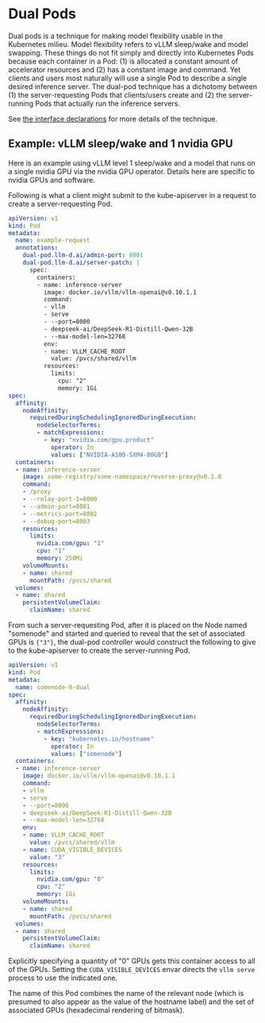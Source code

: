 # Dual Pods

Dual pods is a technique for making model flexibility usable in the
Kubernetes milieu. Model flexibility refers to vLLM sleep/wake and
model swapping. These things do not fit simply and directly into
Kubernetes Pods because each container in a Pod: (1) is allocated a
constant amount of accelerator resources and (2) has a constant image
and command. Yet clients and users most naturally will use a single
Pod to describe a single desired inference server. The dual-pod
technique has a dichotomy between (1) the server-requesting Pods that
clients/users create and (2) the server-running Pods that actually run
the inference servers.

See [the interface declarations](pkg/api) for more details of the
technique.

## Example: vLLM sleep/wake and 1 nvidia GPU

Here is an example using vLLM level 1 sleep/wake and a model that runs
on a single nvidia GPU via the nvidia GPU operator. Details here are
specific to nvidia GPUs and software.

Following is what a client might submit to the kube-apiserver in a
request to create a server-requesting Pod.

```yaml
apiVersion: v1
kind: Pod
metadata:
  name: example-request
  annotations:
    dual-pod.llm-d.ai/admin-port: 8001
    dual-pod.llm-d.ai/server-patch: |
      spec:
        containers:
        - name: inference-server
          image: docker.io/vllm/vllm-openai@v0.10.1.1
          command:
          - vllm
          - serve
          - --port=8000
          - deepseek-ai/DeepSeek-R1-Distill-Qwen-32B
          - --max-model-len=32768
          env:
          - name: VLLM_CACHE_ROOT
            value: /pvcs/shared/vllm
          resources:
            limits:
              cpu: "2"
              memory: 1Gi
spec:
  affinity:
    nodeAffinity:
      requiredDuringSchedulingIgnoredDuringExecution:
        nodeSelectorTerms:
        - matchExpressions:
          - key: "nvidia.com/gpu.product"
            operator: In
            values: ["NVIDIA-A100-SXM4-80GB"]
  containers:
  - name: inference-server
    image: some-registry/some-namespace/reverse-proxy@v0.1.0
    command:
    - /proxy
    - --relay-port-1=8000
    - --admin-port=8001
    - --metrics-port=8002
    - --debug-port=8003
    resources:
      limits:
        nvidia.com/gpu: "1"
        cpu: "1"
        memory: 250Mi
    volumeMounts:
    - name: shared
      mountPath: /pvcs/shared
  volumes:
  - name: shared
    persistentVolumeClaim:
      claimName: shared
```

From such a server-requesting Pod, after it is placed on the Node
named "somenode" and started and queried to reveal that the set of
associated GPUs is `{"3"}`, the dual-pod controller would construct
the following to give to the kube-apiserver to create the
server-running Pod.

```yaml
apiVersion: v1
kind: Pod
metadata:
  name: somenode-8-dual
spec:
  affinity:
    nodeAffinity:
      requiredDuringSchedulingIgnoredDuringExecution:
        nodeSelectorTerms:
        - matchExpressions:
          - key: "kubernetes.io/hostname"
            operator: In
            values: ["somenode"]
  containers:
  - name: inference-server
    image: docker.io/vllm/vllm-openai@v0.10.1.1
    command:
    - vllm
    - serve
    - --port=8000
    - deepseek-ai/DeepSeek-R1-Distill-Qwen-32B
    - --max-model-len=32768
    env:
    - name: VLLM_CACHE_ROOT
      value: /pvcs/shared/vllm
    - name: CUDA_VISIBLE_DEVICES
      value: "3"
    resources:
      limits:
        nvidia.com/gpu: "0"
        cpu: "2"
        memory: 1Gi
    volumeMounts:
    - name: shared
      mountPath: /pvcs/shared
  volumes:
  - name: shared
    persistentVolumeClaim:
      claimName: shared
```

Explicitly specifying a quantity of "0" GPUs gets this container
access to all of the GPUs. Setting the `CUDA_VISIBLE_DEVICES` envar
directs the `vllm serve` process to use the indicated one.

The name of this Pod combines the name of the relevant node (which is
presumed to also appear as the value of the hostname label) and the
set of associated GPUs (hexadecimal rendering of bitmask).
